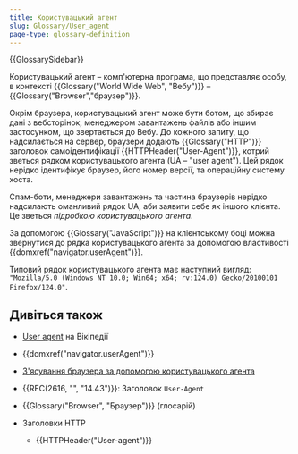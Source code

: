 ```yaml
---
title: Користувацький агент
slug: Glossary/User_agent
page-type: glossary-definition
---
```


{{GlossarySidebar}}

Користувацький агент – комп'ютерна програма, що представляє особу, в контексті {{Glossary("World Wide Web", "Вебу")}} – {{Glossary("Browser","браузер")}}.

Окрім браузера, користувацький агент може бути ботом, що збирає дані з вебсторінок, менеджером завантажень файлів або іншим застосунком, що звертається до Вебу. До кожного запиту, що надсилається на сервер, браузери додають {{Glossary("HTTP")}} заголовок самоідентифікації {{HTTPHeader("User-Agent")}}, котрий зветься рядком користувацького агента (UA – "user agent"). Цей рядок нерідко ідентифікує браузер, його номер версії, та операційну систему хоста.

Спам-боти, менеджери завантажень та частина браузерів нерідко надсилають оманливий рядок UA, аби заявити себе як іншого клієнта. Це зветься _підробкою користувацького агента_.

За допомогою {{Glossary("JavaScript")}} на клієнтському боці можна звернутися до рядка користувацького агента за допомогою властивості {{domxref("navigator.userAgent")}}.

Типовий рядок користувацького агента має наступний вигляд: `"Mozilla/5.0 (Windows NT 10.0; Win64; x64; rv:124.0) Gecko/20100101 Firefox/124.0"`.

## Дивіться також

- [User agent](https://uk.wikipedia.org/wiki/User_agent) на Вікіпедії
- {{domxref("navigator.userAgent")}}
- [З'ясування браузера за допомогою користувацького агента](/uk/docs/Web/HTTP/Browser_detection_using_the_user_agent)
- {{RFC(2616, "", "14.43")}}: Заголовок `User-Agent`
- {{Glossary("Browser", "Браузер")}} (глосарій)

- Заголовки HTTP

  - {{HTTPHeader("User-agent")}}
